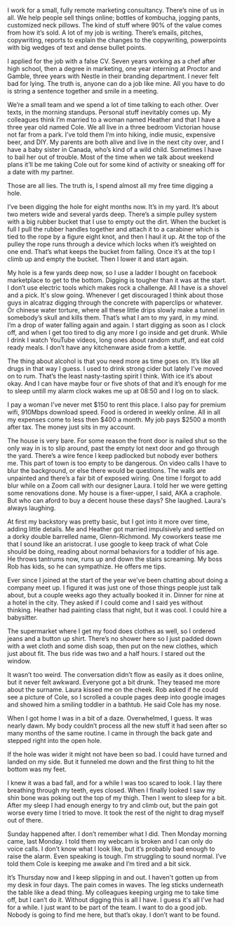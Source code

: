  I work for a small, fully remote marketing consultancy. There’s nine of us in all. We help people sell things online; bottles of kombucha, jogging pants, customized neck pillows. The kind of stuff where 90% of the value comes from how it’s sold. A lot of my job is writing. There’s emails, pitches, copywriting, reports to explain the changes to the copywriting, powerpoints with big wedges of text and dense bullet points. 

I applied for the job with a false CV. Seven years working as a chef after high school, then a degree in marketing, one year interning at Proctor and Gamble, three years with Nestle in their branding department. I never felt bad for lying. The truth is, anyone can do a job like mine. All you have to do is string a sentence together and smile in a meeting.

We’re a small team and we spend a lot of time talking to each other. Over texts, in the morning standups. Personal stuff inevitably comes up. My colleagues think I’m married to a woman named Heather and that I have a three year old named Cole. We all live in a three bedroom Victorian house not far from a park. I’ve told them I’m into hiking, indie music, expensive beer, and DIY. My parents are both alive and live in the next city over, and I have a baby sister in Canada, who’s kind of a wild child. Sometimes I have to bail her out of trouble. Most of the time when we talk about weekend plans it’ll be me taking Cole out for some kind of activity or sneaking off for a date with my partner. 

Those are all lies. The truth is, I spend almost all my free time digging a hole.

I’ve been digging the hole for eight months now. It’s in my yard. It’s about two meters wide and several yards deep. There’s a simple pulley system with a big rubber bucket that I use to empty out the dirt. When the bucket is full I pull the rubber handles together and attach it to a carabiner which is tied to the rope by a figure eight knot, and then I haul it up. At the top of the pulley the rope runs through a device which locks when it’s weighted on one end. That’s what keeps the bucket from falling. Once it’s at the top I climb up and empty the bucket. Then I lower it and start again.

My hole is a few yards deep now, so I use a ladder I bought on facebook marketplace to get to the bottom. Digging is tougher than it was at the start. I don’t use electric tools which makes rock a challenge. All I have is a shovel and a pick. It's slow going. Whenever I get discouraged I think about those guys in alcatraz digging through the concrete with paperclips or whatever. Or chinese water torture, where all these little drips slowly make a tunnel in somebody’s skull and kills them. That’s what I am to my yard, in my mind. I’m a drop of water falling again and again. I start digging as soon as I clock off, and when I get too tired to dig any more I go inside and get drunk. While I drink I watch YouTube videos, long ones about random stuff, and eat cold ready meals. I don’t have any kitchenware aside from a kettle. 

The thing about alcohol is that you need more as time goes on. It’s like all drugs in that way I guess. I used to drink strong cider but lately I’ve moved on to rum. That’s the least nasty-tasting spirit I think. With ice it’s about okay. And I can have maybe four or five shots of that and it’s enough for me to sleep untill my alarm clock wakes me up at 08:50 and I log on to slack. 

I pay a woman I’ve never met $150 to rent this place. I also pay for premium wifi, 910Mbps download speed. Food is ordered in weekly online.  All in all my expenses come to less then $400 a month. My job pays $2500 a month after tax. The money just sits in my account.

The house is very bare. For some reason the front door is nailed shut so the only way in is to slip around, past the empty lot next door and go through the yard. There’s a wire fence I keep padlocked but nobody ever bothers me. This part of town is too empty to be dangerous. On video calls I have to blur the background, or else there would be questions. The walls are unpainted and there’s a fair bit of exposed wiring. One time I forgot to add blur while on a Zoom call with our designer Laura. I told her we were getting some renovations done. My house is a fixer-upper, I said, AKA a craphole. But who can aford to buy a decent house these days? She laughed. Laura's always laughing.

At first my backstory was pretty basic, but I got into it more over time, adding little details. Me and Heather got married impulsively and settled on a dorky double barrelled name, Glenn-Richmond. My coworkers tease me that I sound like an aristocrat. I use google to keep track of what Cole should be doing, reading about normal behaviors for a toddler of his age. He throws tantrums now, runs up and down the stairs screaming. My boss Rob has kids, so he can sympathize. He offers me tips.

Ever since I joined at the start of the year we’ve been chatting about doing a company meet up. I figured it was just one of those things people just talk about, but a couple weeks ago they actually booked it in. Dinner for nine at a hotel in the city. They asked if I could come and I said yes without thinking. Heather had painting class that night, but it was cool. I could hire a babysitter. 

The supermarket where I get my food does clothes as well, so I ordered jeans and a button up shirt. There’s no shower here so I just padded down with a wet cloth and some dish soap, then put on the new clothes, which just about fit. The bus ride was two and a half hours. I stared out the window.

It wasn’t too weird. The conversation didn’t flow as easily as it does online, but it never felt awkward. Everyone got a bit drunk. They teased me more about the surname. Laura kissed me on the cheek. Rob asked if he could see a picture of Cole, so I scrolled a couple pages deep into google images and showed him a smiling toddler in a bathtub. He said Cole has my nose. 

When I got home I was in a bit of a daze. Overwhelmed, I guess. It was nearly dawn. My body couldn’t process all the new stuff it had seen after so many months of the same routine. I came in through the back gate and stepped right into the open hole. 

If the hole was wider it might not have been so bad. I could have turned and landed on my side. But it funneled me down and the first thing to hit the bottom was my feet.  

I knew it was a bad fall, and for a while I was too scared to look. I lay there breathing through my teeth, eyes closed. When I finally looked I saw my shin bone was poking out the top of my thigh. Then I went to sleep for a bit. After my sleep I had enough energy to try and climb out, but the pain got worse every time I tried to move. It took the rest of the night to drag myself out of there.

Sunday happened after. I don’t remember what I did. Then Monday morning came, last Monday. I told them my webcam is broken and I can only do voice calls. I don’t know what I look like, but it’s probably bad enough to raise the alarm. Even speaking is tough. I’m struggling to sound normal. I’ve told them Cole is keeping me awake and I’m tired and a bit sick. 

It’s Thursday now and I keep slipping in and out. I haven't gotten up from my desk in four days. The pain comes in waves. The leg sticks underneath the table like a dead thing. My colleagues keeping urging me to take time off, but I can’t do it. Without digging this is all I have. I guess it's all I've had for a while. I just want to be part of the team. I want to do a good job. Nobody is going to find me here, but that’s okay. I don’t want to be found.